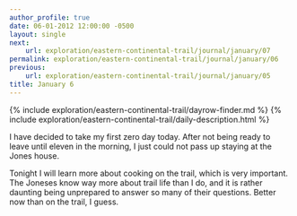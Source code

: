 ```yaml
---
author_profile: true
date: 06-01-2012 12:00:00 -0500
layout: single
next:
    url: exploration/eastern-continental-trail/journal/january/07
permalink: exploration/eastern-continental-trail/journal/january/06
previous:
    url: exploration/eastern-continental-trail/journal/january/05
title: January 6
---
```

{% include exploration/eastern-continental-trail/dayrow-finder.md %}
{% include exploration/eastern-continental-trail/daily-description.html %}

I have decided to take my first zero day today. After not being ready to leave until eleven in the morning, I just could not pass up staying at the Jones house.

Tonight I will learn more about cooking on the trail, which is very important. The Joneses know way more about trail life than I do, and it is rather daunting being unprepared to answer so many of their questions. Better now than on the trail, I guess.
